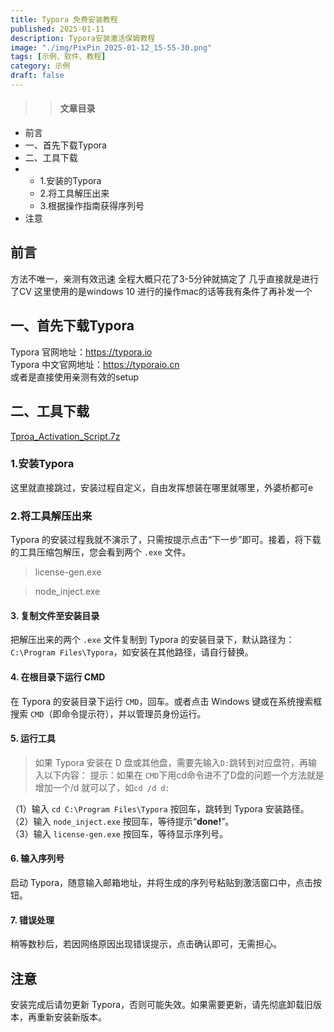 ```yaml
---
title: Typora 免费安装教程
published: 2025-01-11
description: Typora安装激活保姆教程
image: "./img/PixPin_2025-01-12_15-55-30.png"
tags: [示例、软件、教程]
category: 示例
draft: false
---
```


> > #### 文章目录

- 前言
- 一、首先下载Typora
- 二、工具下载
- - 1.安装的Typora
  - 2.将工具解压出来
  - 3.根据操作指南获得序列号
- 注意

## 前言

方法不唯一，亲测有效迅速
全程大概只花了3-5分钟就搞定了
几乎直接就是进行了CV
这里使用的是windows 10 进行的操作mac的话等我有条件了再补发一个

## 一、首先下载Typora

Typora 官网地址：https://typora.io </br>
Typora 中文官网地址：https://typoraio.cn </br>
或者是直接使用亲测有效的setup

## 二、工具下载

[Tproa_Activation_Script.7z](https://pilipiala.lanzouw.com/icIaV2kpdj1g)

### 1.安装Typora

这里就直接跳过，安装过程自定义，自由发挥想装在哪里就哪里，外婆桥都可e

### 2.将工具解压出来

Typora 的安装过程我就不演示了，只需按提示点击“下一步”即可。接着，将下载的工具压缩包解压，您会看到两个 `.exe` 文件。

> license-gen.exe

> node_inject.exe

#### 3. 复制文件至安装目录

把解压出来的两个 `.exe` 文件复制到 Typora 的安装目录下，默认路径为：`C:\Program Files\Typora`，如安装在其他路径，请自行替换。

#### 4. 在根目录下运行 CMD

在 Typora 的安装目录下运行  `CMD`，回车。或者点击 Windows 键或在系统搜索框搜索 `CMD`（即命令提示符），并以管理员身份运行。

#### 5. 运行工具

> 如果 Typora 安装在 D 盘或其他盘，需要先输入`D:`跳转到对应盘符，再输入以下内容：
> 提示：如果在 `CMD`下用cd命令进不了D盘的问题一个方法就是 增加一个/d 就可以了，如`cd /d d:`

（1）输入 `cd C:\Program Files\Typora` 按回车，跳转到 Typora 安装路径。</br>
（2）输入 `node_inject.exe` 按回车，等待提示“**done!**”。</br>
（3）输入 `license-gen.exe` 按回车，等待显示序列号。</br>

#### 6. 输入序列号

启动 Typora，随意输入邮箱地址，并将生成的序列号粘贴到激活窗口中，点击按钮。

#### 7. 错误处理

稍等数秒后，若因网络原因出现错误提示，点击确认即可，无需担心。

## 注意

安装完成后请勿更新 Typora，否则可能失效。如果需要更新，请先彻底卸载旧版本，再重新安装新版本。